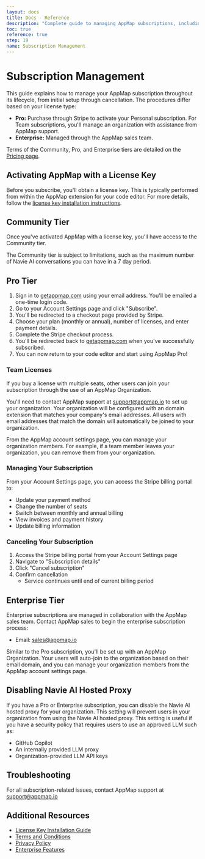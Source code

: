 ```yaml
---
layout: docs
title: Docs - Reference
description: "Complete guide to managing AppMap subscriptions, including how to subscribe, manage users, and unsubscribe for personal, team, and enterprise licenses."
toc: true
reference: true
step: 19
name: Subscription Management
---
```


# Subscription Management

This guide explains how to manage your AppMap subscription throughout its lifecycle, from initial setup through cancellation. The procedures differ based on your license type:

- **Pro:** Purchase through Stripe to activate your Personal subscription. For Team subscriptions, you'll manage an organization with 
   assistance from AppMap support.
- **Enterprise:** Managed through the AppMap sales team.

Terms of the Community, Pro, and Enterprise tiers are detailed on the [Pricing page](/pricing.html).

## Activating AppMap with a License Key

Before you subscribe, you'll obtain a license key. This is typically performed from within the AppMap extension for your code editor.
For more details, follow the [license key installation instructions](/docs/reference/license-key-install).

## Community Tier

Once you've activated AppMap with a license key, you'll have access to the Community tier. 

The Community tier is subject to limitations, such as the maximum number of Navie AI conversations you can have in a 7 day period.

## Pro Tier

1. Sign in to [getappmap.com](https://getappmap.com) using your email address. You'll be emailed a one-time login code.
2. Go to your Account Settings page and click "Subscribe".
3. You'll be redirected to a checkout page provided by Stripe.
4. Choose your plan (monthly or annual), number of licenses, and enter payment details.
5. Complete the Stripe checkout process.
6. You'll be redirected back to [getappmap.com](https://getappmap.com) when you've successfully subscribed.
7. You can now return to your code editor and start using AppMap Pro!

### Team Licenses

If you buy a license with multiple seats, other users can join your subscription through the use of an AppMap Organization.

You'll need to contact AppMap support at support@appmap.io to set up your organization. Your organization will be configured
with an domain extension that matches your company's email addresses. All users with email addresses that match the domain
will automatically be joined to your organization.

From the AppMap account settings page, you can manage your organization members. For example, if a team member leaves your organization, you can remove them from your organization.

### Managing Your Subscription

From your Account Settings page, you can access the Stripe billing portal to:

- Update your payment method
- Change the number of seats
- Switch between monthly and annual billing
- View invoices and payment history
- Update billing information

### Canceling Your Subscription

1. Access the Stripe billing portal from your Account Settings page
2. Navigate to "Subscription details"
3. Click "Cancel subscription"
4. Confirm cancellation
   - Service continues until end of current billing period

## Enterprise Tier

Enterprise subscriptions are managed in collaboration with the AppMap sales team. 
Contact AppMap sales to begin the enterprise subscription process:

- Email: [sales@appmap.io](mailto:sales@appmap.io)

Similar to the Pro subscription, you'll be set up with an AppMap Organization. Your users will auto-join to the organization based on their email domain, and you can manage your organization members from the AppMap account settings page.

## Disabling Navie AI Hosted Proxy

If you have a Pro or Enterprise subscription, you can disable the Navie AI hosted proxy for your organization. This setting will prevent
users in your organization from using the Navie AI hosted proxy. This setting is useful if you have a security policy that requires users
to use an approved LLM such as:

* GitHub Copilot
* An internally provided LLM proxy
* Organization-provided LLM API keys

## Troubleshooting

For all subscription-related issues, contact AppMap support at support@appmap.io

## Additional Resources

- [License Key Installation Guide](/docs/reference/license-key-install)
- [Terms and Conditions](/community/terms-and-conditions)
- [Privacy Policy](/community/privacy-policy)
- [Enterprise Features](/enterprise-features)
